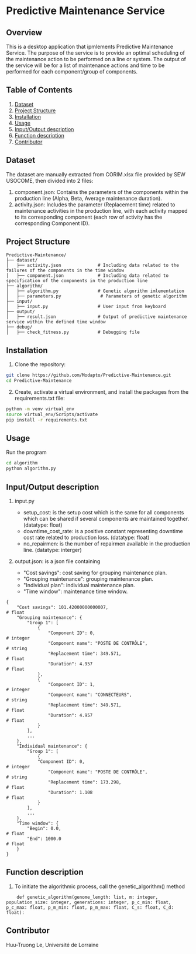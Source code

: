 # Predictive Maintenance Service

## Overview

This is a desktop application that ipmlements Predictive Maintenance Service. The purpose of the service is to provide an optimal scheduling of the maintenance action to be performed on a line or system. The output of the service will be for a list of maintenance actions and time to be performed for each component/group of components.
 
## Table of Contents
1. [Dataset](#dataset)
2. [Project Structure](#project-structure)
3. [Installation](#installation)
4. [Usage](#usage)
5. [Input/Output description](#inout-description)
6. [Function description](#function-description)
7. [Contributor](#contributor)

## Dataset
The dataset are manually extracted from CORIM.xlsx file provided by SEW USOCOME, then divided into 2 files: 
1. component.json: Contains the parameters of the components within the production line (Alpha, Beta, Average maintenance duration).
2. activity.json: Includes the parameter (Replacement time) related to maintenance activities in the production line, with each activity mapped to its corresponding component (each row of activity has the corresponding Component ID).

## Project Structure
```
Predictive-Maintenance/
├── dataset/                       
│   ├── activity.json              # Including data related to the failures of the components in the time window
│   ├── component.json             # Including data related to specification of the components in the production line
├── algorithm/                 
│   ├── algorithm.py               # Genetic algorithm imlementation
│   ├── parameters.py               # Parameters of genetic algorithm
├── input/ 
│   ├── input.py                   # User input from keyboard
├── output/                    
│   ├── result.json                # Output of predictive maintenance service within the defined time window
├── debug/                     
│   ├── check_fitness.py           # Debugging file
```

## Installation

1. Clone the repository: 
```bash    
git clone https://github.com/Modapto/Predictive-Maintenance.git
cd Predictive-Maintenance
```
2. Create, activate a virtual environment, and install the packages from the requirements.txt file:
```bash    
python -m venv virtual_env
source virtual_env/Scripts/activate
pip install -r requirements.txt
```

## Usage
Run the program
```bash
cd algorithm
python algorithm.py
```
## Input/Output description
1. input.py
    - setup_cost: is the setup cost which is the same for all components which can be shared if several components are maintained together. (datatype: float)
    - downtime_cost_rate: is a positive constant representing downtime cost rate related to production loss. (datatype: float)
    - no_repairmen: is the number of repairmen available in the production line. (datatype: interger)

2. output.json: is a json file containing
    - "Cost savings": cost saving for grouping maintenance plan.
    - "Grouping maintenance": grouping maintenance plan.
    - "Individual plan": individual maintenance plan.
    - "Time window": maintenance time window.
```
{
    "Cost savings": 101.42000000000007,                                 # float
    "Grouping maintenance": {
        "Group 1": [
            {
                "Component ID": 0,                                      # integer
                "Component name": "POSTE DE CONTRÔLE",                  # string
                "Replacement time": 349.571,                            # float
                "Duration": 4.957                                       # float
            },
            {
                "Component ID": 1,                                      # integer       
                "Component name": "CONNECTEURS",                        # string
                "Replacement time": 349.571,                            # float
                "Duration": 4.957                                       # float
            }
        ],
        ...
    },
    "Individual maintenance": {
        "Group 1": [
            {  
            "Component ID": 0,                                          # integer        
                "Component name": "POSTE DE CONTRÔLE",                  # string
                "Replacement time": 173.298,                            # float
                "Duration": 1.108                                       # float
            }
        ],
        ...
    },
    "Time window": {
        "Begin": 0.0,                                                   # float
        "End": 1000.0                                                   # float
    }
}
```
## Function description
1. To initiate the algorithmic process, call the genetic_algorithm() method
```
    def genetic_algorithm(genome_length: list, m: integer, population_size: integer, generations: integer, p_c_min: float, p_c_max: float, p_m_min: float, p_m_max: float, C_s: float, C_d: float):
```
## Contributor

Huu-Truong Le, Université de Lorraine